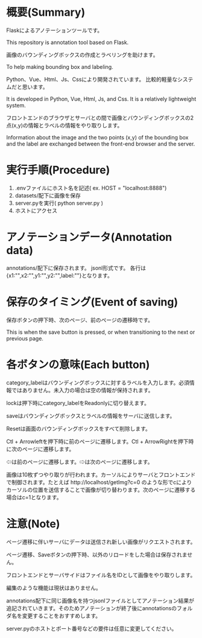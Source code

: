 # 概要(Summary)

Flaskによるアノテーションツールです。

This repository is annotation tool based on Flask.

画像のバウンディングボックスの作成とラベリングを助けます。

To help making bounding box and labeling.

Python、Vue、Html、Js、Cssにより開発されています。
比較的軽量なシステムだと思います。

It is developed in Python, Vue, Html, Js, and Css.
It is a relatively lightweight system.

フロントエンドのブラウザとサーバとの間で画像とバウンディングボックスの2点(x,y)の情報とラベルの情報をやり取りします。

Information about the image and the two points (x,y) of the bounding box and the label are exchanged between the front-end browser and the server.


# 実行手順(Procedure)

1. .envファイルにホスト名を記述( ex. HOST = "localhost:8888")
2. datasets/配下に画像を保存
3. server.pyを実行( python server.py )
4. ホストにアクセス

# アノテーションデータ(Annotation data)

annotations/配下に保存されます。
jsonl形式です。
各行は{x1:"",x2:"",y1:"",y2:"",label:""}となります。

# 保存のタイミング(Event of saving)

保存ボタンの押下時、次のページ、前のページの遷移時です。

This is when the save button is pressed, or when transitioning to the next or previous page.

# 各ボタンの意味(Each button)

category_labelはバウンディングボックスに対するラベルを入力します。必須情報ではありません。未入力の場合は空の情報が保持されます。

lockは押下時にcategory_labelをReadonlyに切り替えます。

saveはバウンディングボックスとラベルの情報をサーバに送信します。

Resetは画面のバウンディングボックスをすべて削除します。

Ctl + Arrowleftを押下時に前のページに遷移します。Ctl + ArrowRightを押下時に次のページに遷移します。

⇦は前のページに遷移します。⇨は次のページに遷移します。

画像は10枚ずつやり取りが行われます。カーソルによりサーバとフロントエンドで制御されます。たとえば
http://localhost/getImg?c=0
のような形でcによりカーソルの位置を送信することで画像が切り替わります。次のページに遷移する場合はc=1となります。

# 注意(Note)

ページ遷移に伴いサーバにデータは送信され新しい画像がリクエストされます。

ページ遷移、Saveボタンの押下時、以外のリロードをした場合は保存されません。

フロントエンドとサーバサイドはファイル名をIDとして画像をやり取りします。

編集のような機能は現状はありません。

annotations配下に同じ画像名を持つjsonlファイルとしてアノテーション結果が追記されていきます。そのためアノテーションが終了後にannotationsのフォルダ名を変更することをおすすめします。

server.pyのホストとポート番号などの要件は任意に変更してください。


